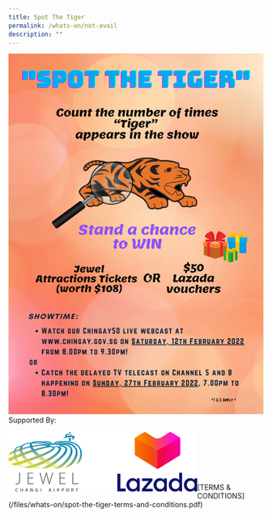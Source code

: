 ```yaml
---
title: Spot The Tiger
permalink: /whats-on/not-avail
description: ""
---
```



![spot the tiger](/images/whats-on/spot-the-tiger.jpg)
Supported By:

<img src="/images/whats-on/supported-by.png" alt="sported by" style="width:373px; height:121px;float:left;"/>
<br><br><br><br><br><br>
[TERMS & CONDITIONS](/files/whats-on/spot-the-tiger-terms-and-conditions.pdf)